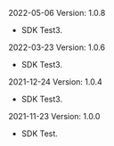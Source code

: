 2022-05-06 Version: 1.0.8
- SDK Test3.

2022-03-23 Version: 1.0.6
- SDK Test3.

2021-12-24 Version: 1.0.4
- SDK Test3.

2021-11-23 Version: 1.0.0
- SDK Test.


